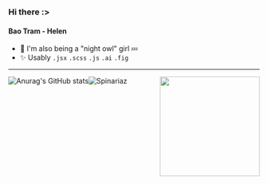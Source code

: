 
<h3>Hi there :>

<h4>Bao Tram - Helen</h4> 

   -   🍑 I'm also being a "night owl" girl 💤
   -   ✨ Usably `.jsx` `.scss` `.js` `.ai` `.fig`
***
</h3> 
<img align='right' src="https://user-images.githubusercontent.com/68039038/179959200-9da19676-48f5-4632-83da-77a8e7ee9bad.gif" width="200">

![Anurag's GitHub stats](https://github-readme-stats.vercel.app/api?username=HelenDao1501&theme=radical&show_icons=true)![Spinariaz](https://github-readme-stats.vercel.app/api/top-langs/?username=HelenDao1501&layout=compact&theme=radical) 
